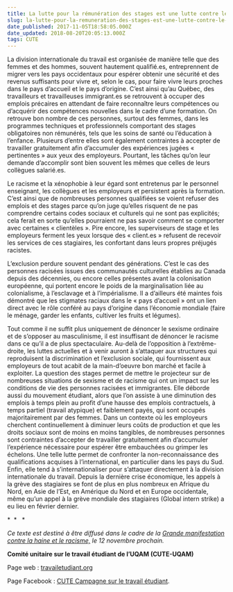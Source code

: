 ```yaml
---
title: La lutte pour la rémunération des stages est une lutte contre le racisme
slug: la-lutte-pour-la-remuneration-des-stages-est-une-lutte-contre-le-racisme
date_published: 2017-11-05T18:58:05.000Z
date_updated: 2018-08-20T20:05:13.000Z
tags: CUTE
---
```


La division internationale du travail est organisée de manière telle que des femmes et des hommes, souvent hautement qualifié.es, entreprennent de migrer vers les pays occidentaux pour espérer obtenir une sécurité et des revenus suffisants pour vivre et, selon le cas, pour faire vivre leurs proches dans le pays d’accueil et le pays d’origine. C’est ainsi qu’au Québec, des travailleurs et travailleuses immigrant.es se retrouvent à occuper des emplois précaires en attendant de faire reconnaître leurs compétences ou d’acquérir des compétences nouvelles dans le cadre d’une formation. On retrouve bon nombre de ces personnes, surtout des femmes, dans les programmes techniques et professionnels comportant des stages obligatoires non rémunérés, tels que les soins de santé ou l’éducation à l’enfance. Plusieurs d’entre elles sont également contraintes à accepter de travailler gratuitement afin d’accumuler des expériences jugées « pertinentes » aux yeux des employeurs. Pourtant, les tâches qu’on leur demande d’accomplir sont bien souvent les mêmes que celles de leurs collègues salarié.es.

Le racisme et la xénophobie à leur égard sont entretenus par le personnel enseignant, les collègues et les employeurs et persistent après la formation. C’est ainsi que de nombreuses personnes qualifiées se voient refuser des emplois et des stages parce qu’on juge qu’elles risquent de ne pas comprendre certains codes sociaux et culturels qui ne sont pas explicités; cela ferait en sorte qu’elles pourraient ne pas savoir comment se comporter avec certaines « clientèles ». Pire encore, les superviseurs de stage et les employeurs ferment les yeux lorsque des « client.es » refusent de recevoir les services de ces stagiaires, les confortant dans leurs propres préjugés racistes.

L’exclusion perdure souvent pendant des générations. C’est le cas des personnes racisées issues des communautés culturelles établies au Canada depuis des décennies, ou encore celles présentes avant la colonisation européenne, qui portent encore le poids de la marginalisation liée au colonialisme, à l’esclavage et à l’impérialisme. Il a d’ailleurs été maintes fois démontré que les stigmates raciaux dans le « pays d’accueil » ont un lien direct avec le rôle conféré au pays d’origine dans l’économie mondiale (faire le ménage, garder les enfants, cultiver les fruits et légumes).

Tout comme il ne suffit plus uniquement de dénoncer le sexisme ordinaire et de s’opposer au masculinisme, il est insuffisant de dénoncer le racisme dans ce qu’il a de plus spectaculaire. Au-delà de l’opposition à l’extrême-droite, les luttes actuelles et à venir auront à s’attaquer aux structures qui reproduisent la discrimination et l’exclusion sociale, qui fournissent aux employeurs de tout acabit de la main-d’oeuvre bon marché et facile à exploiter. La question des stages permet de mettre le projecteur sur de nombreuses situations de sexisme et de racisme qui ont un impact sur les conditions de vie des personnes racisées et immigrantes. Elle déborde aussi du mouvement étudiant, alors que l’on assiste à une diminution des emplois à temps plein au profit d’une hausse des emplois contractuels, à temps partiel (travail atypique) et faiblement payés, qui sont occupés majoritairement par des femmes. Dans un contexte où les employeurs cherchent continuellement à diminuer leurs coûts de production et que les droits sociaux sont de moins en moins tangibles, de nombreuses personnes sont contraintes d’accepter de travailler gratuitement afin d’accumuler l’expérience nécessaire pour espérer être embauchées ou grimper les échelons. Une telle lutte permet de confronter la non-reconnaissance des qualifications acquises à l’international, en particulier dans les pays du Sud. Enfin, elle tend à s’internationaliser pour s’attaquer directement à la division internationale du travail. Depuis la dernière crise économique, les appels à la grève des stagiaires se font de plus en plus nombreux en Afrique du Nord, en Asie de l’Est, en Amérique du Nord et en Europe occidentale, même qu’un appel à la grève mondiale des stagiaires (Global intern strike) a eu lieu en février dernier.

*  *   *

*Ce texte est destiné à être diffusé dans le cadre de la [Grande manifestation contre la haine et le racisme,](https://www.facebook.com/events/133340570627229/) le 12 novembre prochain.*

**Comité unitaire sur le travail étudiant de l’UQAM (CUTE-UQAM)**

Page web : [travailetudiant.org](http://travailetudiant.org)

Page Facebook : [CUTE Campagne sur le travail étudiant](https://www.facebook.com/campagnetravailetudiant).
